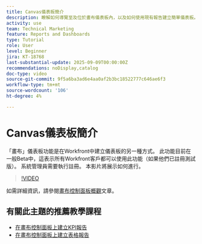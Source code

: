 ```yaml
---
title: Canvas儀表板簡介
description: 瞭解如何導覽至及位於畫布儀表板內，以及如何使用現有報告建立簡單儀表板。
activity: use
team: Technical Marketing
feature: Reports and Dashboards
type: Tutorial
role: User
level: Beginner
jira: KT-18768
last-substantial-update: 2025-09-09T00:00:00Z
recommendations: noDisplay,catalog
doc-type: video
source-git-commit: 9f5a6ba3ad6e4aa0af2b3bc18522777c646ae6f3
workflow-type: tm+mt
source-wordcount: '106'
ht-degree: 4%

---
```


# Canvas儀表板簡介

「畫布」儀表板功能是在Workfront中建立儀表板的另一種方式。 此功能目前在一般Beta中，這表示所有Workfront客戶都可以使用此功能（如果他們已註冊測試版）。 系統管理員需要執行註冊。 本影片將展示如何進行。

>[!VIDEO](https://video.tv.adobe.com/v/3474020/?quality=12&learn=on&enablevpops)

如需詳細資訊，請參閱[畫布控制面板概觀](https://experienceleague.adobe.com/zh-hant/docs/workfront/using/reporting/canvas-dashboards/canvas-dashboards-overview)文章。

## 有關此主題的推薦教學課程

* [在畫布控制面板上建立KPI報告](/help/reporting/canvas-dashboards/create-a-kpi-report-on-a-canvas-dashboard.md)
* [在畫布控制面板上建立表格報告](/help/reporting/canvas-dashboards/create-a-table-report-on-a-canvas-dashboard.md)
